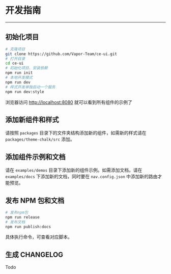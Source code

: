 # 开发指南

<!-- {.md} -->

---

<!-- {.md} -->

## 初始化项目

<!-- {.md} -->

```bash
# 克隆项目
git clone https://github.com/Vapor-Team/ce-ui.git
# 打开目录
cd ce-ui
# 初始化项目、安装依赖
npm run init
# 本地开发模式
npm run dev
# 样式开发单独启动一个服务
npm run dev:style
```

<!-- {.md} -->

浏览器访问<!-- {.md} --> [http://localhost:8080](http://localhost:8080)<!-- {.md} --> 就可以看到所有组件的示例了

## 添加新组件和样式

<!-- {.md} -->

请按照<!-- {.md} --> `packages` 目录下的文件夹结构添加新的组件，如需新的样式请在 `packages/theme-chalk/src` 添加。

## 添加组件示例和文档

<!-- {.md} -->

请在<!-- {.md} --> `examples/demos` 目录下添加新的组件示例。如需添加文档，请在 `examples/docs` 下添加新的文档，同时要在 `nav.config.json` 中添加新的路由才能预览。

## 发布 NPM 包和文档

<!-- {.md} -->

```bash
# 发布npm包
npm run release
# 发布文档
npm run publish:docs
```

<!-- {.md} -->

具体执行命令，可查看对应脚本。

<!-- {.md} -->

## 生成 CHANGELOG

<!-- {.md} -->

Todo

<!-- {.md} -->
